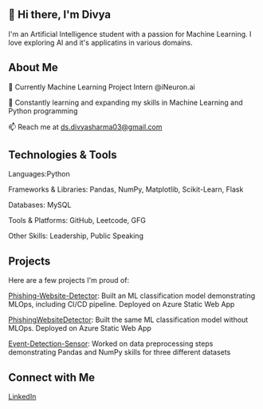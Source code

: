 ## 👋 Hi there, I'm Divya

I'm an Artificial Intelligence student with a passion for Machine Learning. I love exploring AI and it's applicatins in various domains. 

## About Me
💼 Currently Machine Learning Project Intern @iNeuron.ai

🌱 Constantly learning and expanding my skills in Machine Learning and Python programming

📫 Reach me at ds.divyasharma03@gmail.com

## Technologies & Tools

Languages:Python 

Frameworks & Libraries: Pandas, NumPy, Matplotlib, Scikit-Learn, Flask

Databases: MySQL

Tools & Platforms: GitHub, Leetcode, GFG

Other Skills: Leadership, Public Speaking

## Projects

Here are a few projects I'm proud of:

[Phishing-Website-Detector](https://github.com/03divyasharma/Phishing-Website-Detector): Built an ML classification model demonstrating MLOps, including CI/CD pipeline. Deployed on Azure Static Web App

[PhishingWebsiteDetector](https://github.com/03divyasharma/PhishingWebsiteDetector): Built the same ML classification model without MLOps. Deployed on Azure Static Web App

[Event-Detection-Sensor](https://github.com/03divyasharma/Event-Detection-Sensor): Worked on data preprocessing steps demonstrating Pandas and NumPy skills for three different datasets

## Connect with Me
[LinkedIn](https://www.linkedin.com/in/divya-sharma-6850aa22b/)

<!---
03divyasharma/03divyasharma is a ✨ special ✨ repository because its `README.md` (this file) appears on your GitHub profile.
You can click the Preview link to take a look at your changes.
--->
